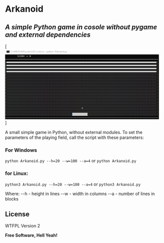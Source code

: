 # Arkanoid
## _A simple Python game in cosole without pygame and external dependencies_

[![N|Solid](https://raw.githubusercontent.com/di2mot/Arkanoid/master/Arkanoid.png)]


A small simple game in Python, without external modules. 
To set the parameters of the playing field, call the script with these parameters:
 
### For Windows
`python Arkanoid.py --h=20 --w=100 --a=4` or `python Arkanoid.py`

### for Linux:
`python3 Arkanoid.py --h=20 --w=100 --a=4` or `python3 Arkanoid.py`


Where:
 --h - height in lines
 --w - width in columns
 --a - number of lines in blocks

## License

WTFPL Version 2

**Free Software, Hell Yeah!**
